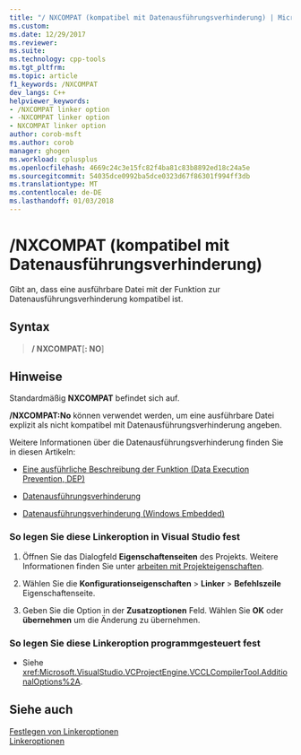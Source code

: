 ```yaml
---
title: "/ NXCOMPAT (kompatibel mit Datenausführungsverhinderung) | Microsoft Docs"
ms.custom: 
ms.date: 12/29/2017
ms.reviewer: 
ms.suite: 
ms.technology: cpp-tools
ms.tgt_pltfrm: 
ms.topic: article
f1_keywords: /NXCOMPAT
dev_langs: C++
helpviewer_keywords:
- /NXCOMPAT linker option
- -NXCOMPAT linker option
- NXCOMPAT linker option
author: corob-msft
ms.author: corob
manager: ghogen
ms.workload: cplusplus
ms.openlocfilehash: 4669c24c3e15fc82f4ba81c83b8892ed18c24a5e
ms.sourcegitcommit: 54035dce0992ba5dce0323d67f86301f994ff3db
ms.translationtype: MT
ms.contentlocale: de-DE
ms.lasthandoff: 01/03/2018
---
```

# <a name="nxcompat-compatible-with-data-execution-prevention"></a>/NXCOMPAT (kompatibel mit Datenausführungsverhinderung)

Gibt an, dass eine ausführbare Datei mit der Funktion zur Datenausführungsverhinderung kompatibel ist.

## <a name="syntax"></a>Syntax

> **/ NXCOMPAT**[**: NO**]

## <a name="remarks"></a>Hinweise

Standardmäßig **NXCOMPAT** befindet sich auf.

**/NXCOMPAT:No** können verwendet werden, um eine ausführbare Datei explizit als nicht kompatibel mit Datenausführungsverhinderung angeben.

Weitere Informationen über die Datenausführungsverhinderung finden Sie in diesen Artikeln:

- [Eine ausführliche Beschreibung der Funktion (Data Execution Prevention, DEP)](http://go.microsoft.com/fwlink/p/?linkid=157771)

- [Datenausführungsverhinderung](http://go.microsoft.com/fwlink/p/?linkid=157770)

- [Datenausführungsverhinderung (Windows Embedded)](http://go.microsoft.com/fwlink/p/?linkid=157768)

### <a name="to-set-this-linker-option-in-visual-studio"></a>So legen Sie diese Linkeroption in Visual Studio fest

1. Öffnen Sie das Dialogfeld **Eigenschaftenseiten** des Projekts. Weitere Informationen finden Sie unter [arbeiten mit Projekteigenschaften](../../ide/working-with-project-properties.md).

1. Wählen Sie die **Konfigurationseigenschaften** > **Linker** > **Befehlszeile** Eigenschaftenseite.

1. Geben Sie die Option in der **Zusatzoptionen** Feld. Wählen Sie **OK** oder **übernehmen** um die Änderung zu übernehmen.

### <a name="to-set-this-linker-option-programmatically"></a>So legen Sie diese Linkeroption programmgesteuert fest

- Siehe <xref:Microsoft.VisualStudio.VCProjectEngine.VCCLCompilerTool.AdditionalOptions%2A>.

## <a name="see-also"></a>Siehe auch

[Festlegen von Linkeroptionen](../../build/reference/setting-linker-options.md)  
[Linkeroptionen](../../build/reference/linker-options.md)  
